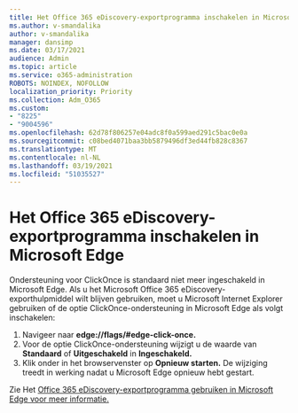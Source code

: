```yaml
---
title: Het Office 365 eDiscovery-exportprogramma inschakelen in Microsoft Edge
ms.author: v-smandalika
author: v-smandalika
manager: dansimp
ms.date: 03/17/2021
audience: Admin
ms.topic: article
ms.service: o365-administration
ROBOTS: NOINDEX, NOFOLLOW
localization_priority: Priority
ms.collection: Adm_O365
ms.custom:
- "8225"
- "9004596"
ms.openlocfilehash: 62d78f806257e04adc8f0a599aed291c5bac0e0a
ms.sourcegitcommit: c08bed4071baa3bb5879496df3ed44fb828c8367
ms.translationtype: MT
ms.contentlocale: nl-NL
ms.lasthandoff: 03/19/2021
ms.locfileid: "51035527"
---
```

# <a name="enable-the-office-365-ediscovery-export-tool-in-microsoft-edge"></a>Het Office 365 eDiscovery-exportprogramma inschakelen in Microsoft Edge

Ondersteuning voor ClickOnce is standaard niet meer ingeschakeld in Microsoft Edge. Als u het Microsoft Office 365 eDiscovery-exporthulpmiddel wilt blijven gebruiken, moet u Microsoft Internet Explorer gebruiken of de optie ClickOnce-ondersteuning in Microsoft Edge als volgt inschakelen:

1. Navigeer naar **edge://flags/#edge-click-once.**
2. Voor de optie ClickOnce-ondersteuning wijzigt u de waarde van **Standaard** of **Uitgeschakeld** in **Ingeschakeld.**
3. Klik onder in het browservenster op **Opnieuw starten.** De wijziging treedt in werking nadat u Microsoft Edge opnieuw hebt gestart.

Zie Het [Office 365 eDiscovery-exportprogramma gebruiken in Microsoft Edge voor meer informatie.](https://docs.microsoft.com/microsoft-365/compliance/configure-edge-to-export-search-results)


